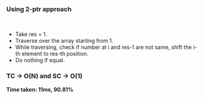 ### Using 2-ptr approach
​
- Take res = 1.
- Traverse over the array starting from 1.
- While traversing, check if number at i and res-1 are not same, shift the i-th element to res-th position.
- Do nothing if equal.
​
### TC -> O(N) and SC -> O(1)
**Time taken: 11ms, 90.81%**
